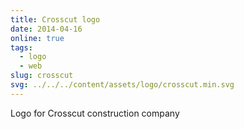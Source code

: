```yaml
---
title: Crosscut logo
date: 2014-04-16
online: true
tags:
  - logo
  - web
slug: crosscut
svg: ../../../content/assets/logo/crosscut.min.svg
---
```


Logo for Crosscut construction company
